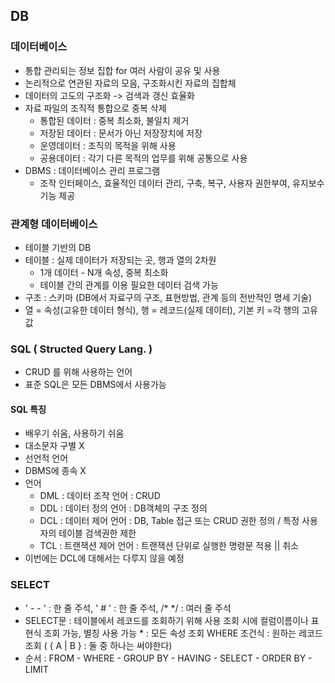 ## DB
### 데이터베이스
 - 통합 관리되는 정보 집합 for 여러 사람이 공유 및 사용
 - 논리적으로 연관된 자료의 모음, 구조화시킨 자료의 집합체
 - 데이터의 고도의 구조화 -> 검색과 갱신 효율화
 - 자료 파일의 조직적 통합으로 중복 삭제
    * 통합된 데이터 : 중복 최소화, 불일치 제거
    * 저장된 데이터 : 문서가 아닌 저장장치에 저장
    * 운영데이터 : 조직의 목적을 위해 사용
    * 공용데이터 : 각기 다른 목적의 업무를 위해 공통으로 사용
 - DBMS : 데이터베이스 관리 프로그램
      * 조작 인터페이스, 효율적인 데이터 관리, 구축, 복구, 사용자 권한부여, 유지보수 기능 제공

### 관계형 데이터베이스
 - 테이블 기반의 DB
 - 테이블 : 실제 데이터가 저장되는 곳, 행과 열의 2차원
      * 1개 데이터 - N개 속성, 중복 최소화
      * 테이블 간의 관계를 이용 필요한 데이터 검색 가능
 - 구조 : 스키마 (DB에서 자료구의 구조, 표현방법, 관계 등의 전반적인 명세 기술)
 - 열 = 속성(고유한 데이터 형식), 행 = 레코드(실제 데이터), 기본 키 =각 행의 고유값

### SQL ( Structed Query Lang. )
 - CRUD 를 위해 사용하는 언어
 - 표준 SQL은 모든 DBMS에서 사용가능

#### SQL 특징
 - 배우기 쉬움, 사용하기 쉬움
 - 대소문자 구별 X
 - 선언적 언어
 - DBMS에 종속 X
 - 언어
      * DML : 데이터 조작 언어 : CRUD
      * DDL : 데이터 정의 언어 : DB객체의 구조 정의
      * DCL : 데이터 제어 언어 : DB, Table 접근 또는 CRUD 권한 정의 / 특정 사용자의 테이블 검색권한 제한
      * TCL : 트랜잭션 제어 언어 : 트랜잭션 단위로 실행한 명령문 적용 || 취소
 - 이번에는 DCL에 대해서는 다루지 않을 예정

### SELECT
 - ' - - ' : 한 줄 주석, ' # ' : 한 줄 주석, /* */ : 여러 줄 주석
 - SELECT문 : 테이블에서 레코드를 조회하기 위해 사용
              조회 시에 컬럼이름이나 표현식 조회 가능, 별칭 사용 가능
              * : 모든 속성 조회
              WHERE 조건식 : 원하는 레코드 조회
              ( { A | B } : 둘 중 하나는 써야한다)
 - 순서 : FROM - WHERE - GROUP BY - HAVING - SELECT - ORDER BY - LIMIT